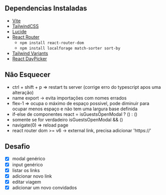 ## Dependencias Instaladas
- [Vite](https://vitejs.dev/guide/)
- [TailwindCSS](https://tailwindcss.com/docs/guides/vite)
- [Lucide](https://lucide.dev/guide/packages/lucide-react)
- [React Router](https://reactrouter.com/en/main/start/tutorial#setup)
  - ``npm install react-router-dom``
  - ``npm install localforage match-sorter sort-by``
- [Tailwind Variants](https://www.tailwind-variants.org/docs/introduction)
- [React DayPicker](https://daypicker.dev)

## Não Esquecer
- ctrl + shift + p => restart ts server (corrige erro do typescript apos uma alteração)
- name export -> evita importações com nomes errados
- flex-1 => ocupa o máximo de espaço possivel, pode diminuir para ocupar menos espaço e não tem uma largura base definida
- if-else de componentes react = isGuestsOpenModal ? (<ComponenteCasoSejaTrue />) : (<ComponenteCasoSejaFalse />)
- somente se for verdadeiro isGuestsOpenModal && (<ComponenteCasoSejaTrue />)
- navigate(0) => reload page
- react router dom >= v6 -> external link, precisa adicionar 'https://'

## Desafio
- [x] modal genérico
- [x] input genérico
- [x] listar os links
- [x] adicionar novo link
- [x] editar viagem
- [x] adicionar um novo convidados